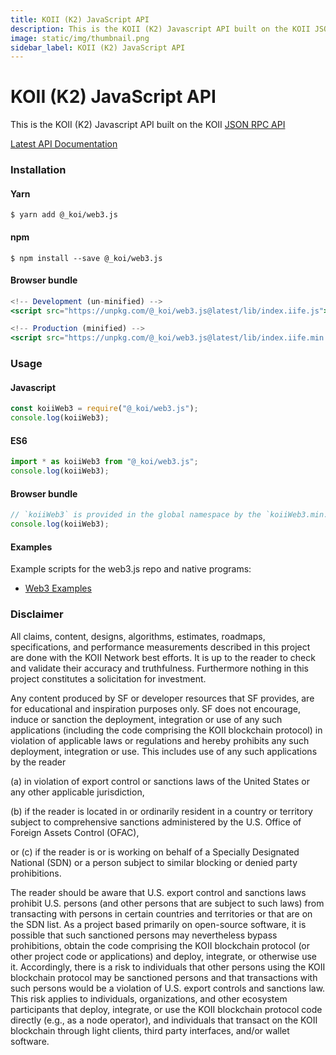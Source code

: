 ```yaml
---
title: KOII (K2) JavaScript API
description: This is the KOII (K2) Javascript API built on the KOII JSON RPC API.
image: static/img/thumbnail.png
sidebar_label: KOII (K2) JavaScript API
---
```


# KOII (K2) JavaScript API

This is the KOII (K2) Javascript API built on the KOII [JSON RPC API](https://docs.solana.com/api/http)

[Latest API Documentation](https://solana-labs.github.io/solana-web3.js/)

### Installation

#### Yarn

```
$ yarn add @_koi/web3.js
```

#### npm

```
$ npm install --save @_koi/web3.js
```

#### Browser bundle

```jsx
<!-- Development (un-minified) -->
<script src="https://unpkg.com/@_koi/web3.js@latest/lib/index.iife.js"></script>

<!-- Production (minified) -->
<script src="https://unpkg.com/@_koi/web3.js@latest/lib/index.iife.min.js"></script>
```

### Usage

#### Javascript

```jsx
const koiiWeb3 = require("@_koi/web3.js");
console.log(koiiWeb3);
```

#### ES6

```jsx
import * as koiiWeb3 from "@_koi/web3.js";
console.log(koiiWeb3);
```

#### Browser bundle

```jsx
// `koiiWeb3` is provided in the global namespace by the `koiiWeb3.min.js` script bundle.
console.log(koiiWeb3);
```

#### Examples

Example scripts for the web3.js repo and native programs:

- [Web3 Examples](https://github.com/koii-network/k2-web3.js/tree/master/examples)

### Disclaimer

All claims, content, designs, algorithms, estimates, roadmaps, specifications, and
performance measurements described in this project are done with the KOII Network best efforts.
It is up to the reader to check and validate their accuracy and truthfulness.
Furthermore nothing in this project constitutes a solicitation for investment.

Any content produced by SF or developer resources that SF provides, are for educational and
inspiration purposes only. SF does not encourage, induce or sanction the deployment,
integration or use of any such applications (including the code comprising the KOII blockchain protocol)
in violation of applicable laws or regulations and hereby prohibits any such deployment, integration or use.
This includes use of any such applications by the reader

(a) in violation of export control or sanctions laws of the United States or any other applicable jurisdiction,

(b) if the reader is located in or ordinarily resident in a country or territory subject to comprehensive sanctions administered by the U.S. Office of Foreign Assets Control (OFAC),

or (c) if the reader is or is working on behalf of a Specially Designated National (SDN) or a person subject to similar blocking or denied party prohibitions.

The reader should be aware that U.S. export control and sanctions laws prohibit U.S. persons (and other persons that are subject to such laws) from transacting with persons in certain countries and territories or that are on the SDN list.
As a project based primarily on open-source software, it is possible that such sanctioned persons may nevertheless bypass prohibitions, obtain the code comprising the KOII blockchain protocol (or other project code or applications) and deploy, integrate, or otherwise use it.
Accordingly, there is a risk to individuals that other persons using the KOII blockchain protocol may be sanctioned persons and that transactions with such persons would be a violation of U.S. export controls and sanctions law. This risk applies to individuals, organizations, and other ecosystem participants that deploy, integrate, or use the KOII blockchain protocol code directly (e.g., as a node operator), and individuals that transact on the KOII blockchain through light clients, third party interfaces, and/or wallet software.
